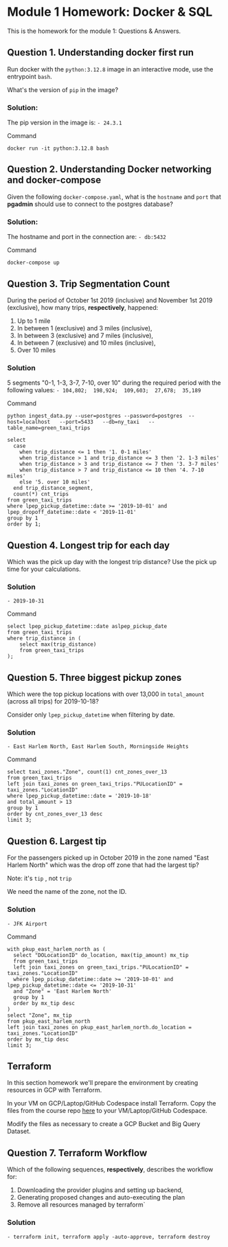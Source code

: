 # Module 1 Homework: Docker & SQL

This is the homework for the module 1: Questions & Answers.

## Question 1. Understanding docker first run 

Run docker with the `python:3.12.8` image in an interactive mode, use the entrypoint `bash`.

What's the version of `pip` in the image?

### Solution:
The pip version in the image is:
`- 24.3.1`

Command
```
docker run -it python:3.12.8 bash
```

## Question 2. Understanding Docker networking and docker-compose

Given the following `docker-compose.yaml`, what is the `hostname` and `port` that **pgadmin** should use to connect to the postgres database?

### Solution:
The hostname and port in the connection are:
`- db:5432`

Command
```
docker-compose up
```

## Question 3. Trip Segmentation Count

During the period of October 1st 2019 (inclusive) and November 1st 2019 (exclusive), how many trips, **respectively**, happened:
1. Up to 1 mile
2. In between 1 (exclusive) and 3 miles (inclusive),
3. In between 3 (exclusive) and 7 miles (inclusive),
4. In between 7 (exclusive) and 10 miles (inclusive),
5. Over 10 miles 

### Solution
5 segments "0-1, 1-3, 3-7, 7-10, over 10" during the required period with the following values:
`- 104,802;  198,924;  109,603;  27,678;  35,189`

Command
```
python ingest_data.py --user=postgres --password=postgres  --host=localhost   --port=5433   --db=ny_taxi   --table_name=green_taxi_trips
```

```
select 
  case
    when trip_distance <= 1 then '1. 0-1 miles'
    when trip_distance > 1 and trip_distance <= 3 then '2. 1-3 miles'
    when trip_distance > 3 and trip_distance <= 7 then '3. 3-7 miles'
    when trip_distance > 7 and trip_distance <= 10 then '4. 7-10 miles'
    else '5. over 10 miles'
  end trip_distance_segment,
  count(*) cnt_trips
from green_taxi_trips
where lpep_pickup_datetime::date >= '2019-10-01' and lpep_dropoff_datetime::date < '2019-11-01'
group by 1
order by 1;
```

## Question 4. Longest trip for each day

Which was the pick up day with the longest trip distance?
Use the pick up time for your calculations.

### Solution
`- 2019-10-31`

Command
```
select lpep_pickup_datetime::date aslpep_pickup_date
from green_taxi_trips
where trip_distance in (
    select max(trip_distance)
    from green_taxi_trips
);
```

## Question 5. Three biggest pickup zones

Which were the top pickup locations with over 13,000 in
`total_amount` (across all trips) for 2019-10-18?

Consider only `lpep_pickup_datetime` when filtering by date.

### Solution
`- East Harlem North, East Harlem South, Morningside Heights`

Command
```
select taxi_zones."Zone", count(1) cnt_zones_over_13
from green_taxi_trips
left join taxi_zones on green_taxi_trips."PULocationID" = taxi_zones."LocationID"
where lpep_pickup_datetime::date = '2019-10-18'
and total_amount > 13
group by 1
order by cnt_zones_over_13 desc
limit 3;
```

## Question 6. Largest tip

For the passengers picked up in October 2019 in the zone
named "East Harlem North" which was the drop off zone that had
the largest tip?

Note: it's `tip` , not `trip`

We need the name of the zone, not the ID.

### Solution
`- JFK Airport`

Command
```
with pkup_east_harlem_north as (
  select "DOLocationID" do_location, max(tip_amount) mx_tip
  from green_taxi_trips
  left join taxi_zones on green_taxi_trips."PULocationID" = taxi_zones."LocationID"
  where lpep_pickup_datetime::date >= '2019-10-01' and lpep_pickup_datetime::date <= '2019-10-31'
  and "Zone" = 'East Harlem North'
  group by 1
  order by mx_tip desc
)
select "Zone", mx_tip
from pkup_east_harlem_north
left join taxi_zones on pkup_east_harlem_north.do_location = taxi_zones."LocationID"
order by mx_tip desc
limit 3;
```

## Terraform

In this section homework we'll prepare the environment by creating resources in GCP with Terraform.

In your VM on GCP/Laptop/GitHub Codespace install Terraform. 
Copy the files from the course repo
[here](../../../01-docker-terraform/1_terraform_gcp/terraform) to your VM/Laptop/GitHub Codespace.

Modify the files as necessary to create a GCP Bucket and Big Query Dataset.


## Question 7. Terraform Workflow

Which of the following sequences, **respectively**, describes the workflow for: 
1. Downloading the provider plugins and setting up backend,
2. Generating proposed changes and auto-executing the plan
3. Remove all resources managed by terraform`

### Solution
`- terraform init, terraform apply -auto-approve, terraform destroy`
